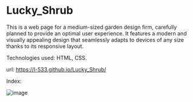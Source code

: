 # Lucky_Shrub

This is a web page for a medium-sized garden design firm, carefully planned to provide an optimal user experience. It features a modern and visually appealing design that seamlessly adapts to devices of any size thanks to its responsive layout.

Technologies used: HTML, CSS. <br/>

url: https://l-533.github.io/Lucky_Shrub/

Index:

![image](https://github.com/L-533/Lucky_Shrub/assets/98188267/df8f922b-f154-4e5d-abd5-36305e5aace4)
